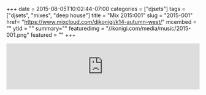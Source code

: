 +++
date = 2015-08-05T10:02:44-07:00
categories = ["djsets"]
tags = ["djsets", "mixes", "deep house"]
title = "Mix 2015:001"
slug = "2015-001"
href= "https://www.mixcloud.com/djkonigi/k14-autumn-west/"
mcembed = ""
ytid = ""
summary=""
featuredimg = "//konigi.com/media/music/2015-001.png"
featured = ""
+++

<div class="mix"><div class="embed" >
<iframe width="100%" height="120" src="https://www.mixcloud.com/widget/iframe/?hide_cover=1&dark=1&feed=%2Fdjkonigi%2Fk14-autumn-west%2F" frameborder="0" ></iframe>
</div></div>

